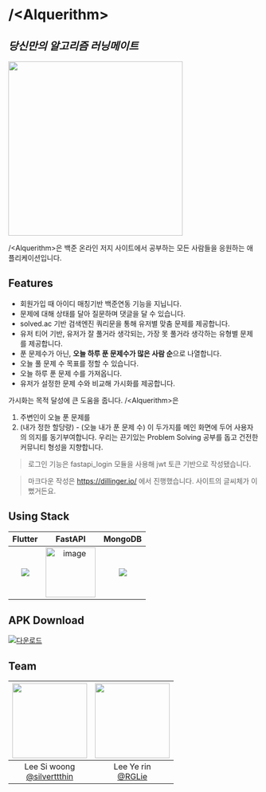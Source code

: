 # \/\<Alquerithm\>
## _당신만의 알고리즘 러닝메이트_


<img src="https://github.com/silverttthin/Scrumble/assets/83443857/b152214d-19a8-4796-b350-c3b48841e4b5" width=350>

/\<Alquerithm\>은 백준 온라인 저지 사이트에서 공부하는 모든 사람들을 응원하는 애플리케이션입니다.


## Features
- 회원가입 때 아이디 매칭기반 백준연동 기능을 지닙니다.
- 문제에 대해 상태를 달아 질문하며 댓글을 달 수 있습니다.
- solved.ac 기반 검색엔진 쿼리문을 통해 유저별 맞춤 문제를 제공합니다.
- 유저 티어 기반, 유저가 잘 풀거라 생각되는, 가장 못 풀거라 생각하는 유형별 문제를 제공합니다.
- 푼 문제수가 아닌, **오늘 하루 푼 문제수가 많은 사람 순**으로 나열합니다.
- 오늘 풀 문제 수 목표를 정할 수 있습니다.
- 오늘 하루 푼 문제 수를 가져옵니다. 
- 유저가 설정한 문제 수와 비교해 가시화를 제공합니다.

가시화는 목적 달성에 큰 도움을 줍니다. 
\/\<Alquerithm\>은
1. 주변인이 오늘 푼 문제를
2. (내가 정한 할당량) - (오늘 내가 푼 문제 수)
이 두가지를 메인 화면에 두어 사용자의 의지를 동기부여합니다.
우리는 끈기있는 Problem Solving 공부를 돕고 건전한 커뮤니티 형성을 지향합니다.

> 로그인 기능은 fastapi_login 모듈을 사용해
> jwt 토큰 기반으로 작성됐습니다.

> 마크다운 작성은 https://dillinger.io/ 에서 진행했습니다. 사이트의 글씨체가 이뻤거든요.

## Using Stack

Flutter            |  FastAPI            | MongoDB
:-------------------------:|:-------------------------:|:-----------------------------:
![](https://img.icons8.com/?size=100&id=pCvIfmctRaY8&format=png&color=000000)  |  <img width="100" alt="image" src="https://cdn.worldvectorlogo.com/logos/fastapi-1.svg"> | ![](https://img.icons8.com/?size=100&id=bosfpvRzNOG8&format=png&color=000000)

## APK Download


[![다운로드](https://img.shields.io/badge/다운로드-APK-blue)](https://drive.google.com/file/d/1Kp7FXI-9J2W063L1oiIHZ2XKGPJOnGnl/view?usp=drive_link)
## Team

|<img src="https://avatars.githubusercontent.com/u/83443857?v=4" width="150" height="150"/>|<img src="https://avatars.githubusercontent.com/u/24761111?v=4" width="150" height="150"/>|
|:-:|:-:|
|Lee Si woong<br/>[@silverttthin](https://github.com/silverttthin)|Lee Ye rin<br/>[@RGLie](https://github.com/abrastone)|



